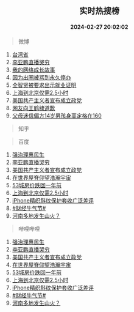 <div align="center"><h2>实时热搜榜</h2><h4>2024-02-27 20:02:02</h4></div>

> 微博  

1. [台湾省](https://s.weibo.com/weibo?q=%E5%8F%B0%E6%B9%BE%E7%9C%81&t=31&band_rank=1&Refer=top)<br />
2. [李亚鹏直播哭穷](https://s.weibo.com/weibo?q=%23%E6%9D%8E%E4%BA%9A%E9%B9%8F%E7%9B%B4%E6%92%AD%E5%93%AD%E7%A9%B7%23&t=31&band_rank=2&Refer=top)<br />
3. [我的网络成长故事](https://s.weibo.com/weibo?q=%23%E6%88%91%E7%9A%84%E7%BD%91%E7%BB%9C%E6%88%90%E9%95%BF%E6%95%85%E4%BA%8B%23&t=31&band_rank=3&Refer=top)<br />
4. [因为出圈被骂到永久停办](https://s.weibo.com/weibo?q=%E5%9B%A0%E4%B8%BA%E5%87%BA%E5%9C%88%E8%A2%AB%E9%AA%82%E5%88%B0%E6%B0%B8%E4%B9%85%E5%81%9C%E5%8A%9E&t=31&band_rank=4&Refer=top)<br />
5. [全智贤被要求出示就业证明](https://s.weibo.com/weibo?q=%23%E5%85%A8%E6%99%BA%E8%B4%A4%E8%A2%AB%E8%A6%81%E6%B1%82%E5%87%BA%E7%A4%BA%E5%B0%B1%E4%B8%9A%E8%AF%81%E6%98%8E%23&t=31&band_rank=5&Refer=top)<br />
6. [上海到北京仅需2.5小时](https://s.weibo.com/weibo?q=%23%E4%B8%8A%E6%B5%B7%E5%88%B0%E5%8C%97%E4%BA%AC%E4%BB%85%E9%9C%802.5%E5%B0%8F%E6%97%B6%23&t=31&band_rank=6&Refer=top)<br />
7. [美国共产主义者宣布成立政党](https://s.weibo.com/weibo?q=%23%E7%BE%8E%E5%9B%BD%E5%85%B1%E4%BA%A7%E4%B8%BB%E4%B9%89%E8%80%85%E5%AE%A3%E5%B8%83%E6%88%90%E7%AB%8B%E6%94%BF%E5%85%9A%23&t=31&band_rank=7&Refer=top)<br />
8. [网友向王鹤棣道歉](https://s.weibo.com/weibo?q=%23%E7%BD%91%E5%8F%8B%E5%90%91%E7%8E%8B%E9%B9%A4%E6%A3%A3%E9%81%93%E6%AD%89%23&t=31&band_rank=8&Refer=top)<br />
9. [父母迷信偏方14岁男孩身高定格在160](https://s.weibo.com/weibo?q=%23%E7%88%B6%E6%AF%8D%E8%BF%B7%E4%BF%A1%E5%81%8F%E6%96%B914%E5%B2%81%E7%94%B7%E5%AD%A9%E8%BA%AB%E9%AB%98%E5%AE%9A%E6%A0%BC%E5%9C%A8160%23&t=31&band_rank=9&Refer=top)<br />

> 知乎  


> 百度  

1. [强治理惠民生](https://www.baidu.com/s?wd=%E5%BC%BA%E6%B2%BB%E7%90%86%E6%83%A0%E6%B0%91%E7%94%9F&sa=fyb_news&rsv_dl=fyb_news)<br />
2. [李亚鹏直播哭穷](https://www.baidu.com/s?wd=%E6%9D%8E%E4%BA%9A%E9%B9%8F%E7%9B%B4%E6%92%AD%E5%93%AD%E7%A9%B7&sa=fyb_news&rsv_dl=fyb_news)<br />
3. [美国共产主义者宣布成立政党](https://www.baidu.com/s?wd=%E7%BE%8E%E5%9B%BD%E5%85%B1%E4%BA%A7%E4%B8%BB%E4%B9%89%E8%80%85%E5%AE%A3%E5%B8%83%E6%88%90%E7%AB%8B%E6%94%BF%E5%85%9A&sa=fyb_news&rsv_dl=fyb_news)<br />
4. [在世界屋脊仰望浩瀚宇宙](https://www.baidu.com/s?wd=%E5%9C%A8%E4%B8%96%E7%95%8C%E5%B1%8B%E8%84%8A%E4%BB%B0%E6%9C%9B%E6%B5%A9%E7%80%9A%E5%AE%87%E5%AE%99&sa=fyb_news&rsv_dl=fyb_news)<br />
5. [53城房价跌回一年前](https://www.baidu.com/s?wd=53%E5%9F%8E%E6%88%BF%E4%BB%B7%E8%B7%8C%E5%9B%9E%E4%B8%80%E5%B9%B4%E5%89%8D&sa=fyb_news&rsv_dl=fyb_news)<br />
6. [上海到北京仅需2.5小时](https://www.baidu.com/s?wd=%E4%B8%8A%E6%B5%B7%E5%88%B0%E5%8C%97%E4%BA%AC%E4%BB%85%E9%9C%802.5%E5%B0%8F%E6%97%B6&sa=fyb_news&rsv_dl=fyb_news)<br />
7. [iPhone精织斜纹保护套收广泛差评](https://www.baidu.com/s?wd=iPhone%E7%B2%BE%E7%BB%87%E6%96%9C%E7%BA%B9%E4%BF%9D%E6%8A%A4%E5%A5%97%E6%94%B6%E5%B9%BF%E6%B3%9B%E5%B7%AE%E8%AF%84&sa=fyb_news&rsv_dl=fyb_news)<br />
8. [#财经牛气节#](https://www.baidu.com/s?wd=%23%E8%B4%A2%E7%BB%8F%E7%89%9B%E6%B0%94%E8%8A%82%23&sa=fyb_news&rsv_dl=fyb_news)<br />
9. [河南多地发生山火？](https://www.baidu.com/s?wd=%E6%B2%B3%E5%8D%97%E5%A4%9A%E5%9C%B0%E5%8F%91%E7%94%9F%E5%B1%B1%E7%81%AB%EF%BC%9F&sa=fyb_news&rsv_dl=fyb_news)<br />

> 哔哩哔哩  

1. [强治理惠民生](https://www.baidu.com/s?wd=%E5%BC%BA%E6%B2%BB%E7%90%86%E6%83%A0%E6%B0%91%E7%94%9F&sa=fyb_news&rsv_dl=fyb_news)<br />
2. [李亚鹏直播哭穷](https://www.baidu.com/s?wd=%E6%9D%8E%E4%BA%9A%E9%B9%8F%E7%9B%B4%E6%92%AD%E5%93%AD%E7%A9%B7&sa=fyb_news&rsv_dl=fyb_news)<br />
3. [美国共产主义者宣布成立政党](https://www.baidu.com/s?wd=%E7%BE%8E%E5%9B%BD%E5%85%B1%E4%BA%A7%E4%B8%BB%E4%B9%89%E8%80%85%E5%AE%A3%E5%B8%83%E6%88%90%E7%AB%8B%E6%94%BF%E5%85%9A&sa=fyb_news&rsv_dl=fyb_news)<br />
4. [在世界屋脊仰望浩瀚宇宙](https://www.baidu.com/s?wd=%E5%9C%A8%E4%B8%96%E7%95%8C%E5%B1%8B%E8%84%8A%E4%BB%B0%E6%9C%9B%E6%B5%A9%E7%80%9A%E5%AE%87%E5%AE%99&sa=fyb_news&rsv_dl=fyb_news)<br />
5. [53城房价跌回一年前](https://www.baidu.com/s?wd=53%E5%9F%8E%E6%88%BF%E4%BB%B7%E8%B7%8C%E5%9B%9E%E4%B8%80%E5%B9%B4%E5%89%8D&sa=fyb_news&rsv_dl=fyb_news)<br />
6. [上海到北京仅需2.5小时](https://www.baidu.com/s?wd=%E4%B8%8A%E6%B5%B7%E5%88%B0%E5%8C%97%E4%BA%AC%E4%BB%85%E9%9C%802.5%E5%B0%8F%E6%97%B6&sa=fyb_news&rsv_dl=fyb_news)<br />
7. [iPhone精织斜纹保护套收广泛差评](https://www.baidu.com/s?wd=iPhone%E7%B2%BE%E7%BB%87%E6%96%9C%E7%BA%B9%E4%BF%9D%E6%8A%A4%E5%A5%97%E6%94%B6%E5%B9%BF%E6%B3%9B%E5%B7%AE%E8%AF%84&sa=fyb_news&rsv_dl=fyb_news)<br />
8. [#财经牛气节#](https://www.baidu.com/s?wd=%23%E8%B4%A2%E7%BB%8F%E7%89%9B%E6%B0%94%E8%8A%82%23&sa=fyb_news&rsv_dl=fyb_news)<br />
9. [河南多地发生山火？](https://www.baidu.com/s?wd=%E6%B2%B3%E5%8D%97%E5%A4%9A%E5%9C%B0%E5%8F%91%E7%94%9F%E5%B1%B1%E7%81%AB%EF%BC%9F&sa=fyb_news&rsv_dl=fyb_news)<br />
